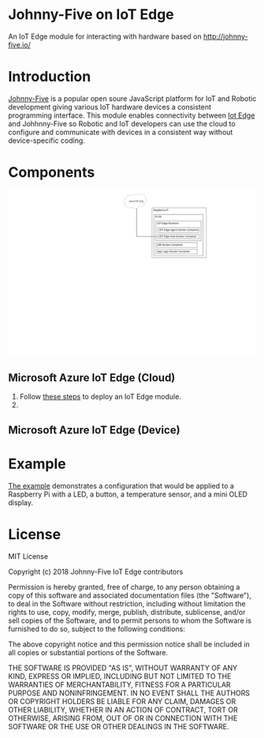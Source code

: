 # Johnny-Five on IoT Edge
An IoT Edge module for interacting with hardware based on http://johnny-five.io/

# Introduction
[Johnny-Five](http://johnny-five.io/) is a popular open soure JavaScript platform for IoT and Robotic development giving various IoT hardware devices a consistent programming interface.  This module enables connectivity between [Iot Edge](https://azure.microsoft.com/en-us/services/iot-edge) and Johhnny-Five so Robotic and IoT developers can use the cloud to configure and communicate with devices in a consistent way without device-specific coding.

# Components
![Components](Components.svg)
## Microsoft Azure IoT Edge (Cloud)
1. Follow [these steps](https://docs.microsoft.com/en-us/azure/iot-edge/quickstart-linux) to deploy an IoT Edge module.
2. 
## Microsoft Azure IoT Edge (Device)
## 

# Example
[The example](examples/readme.md) demonstrates a configuration that would be applied to a Raspberry Pi with a LED, a button, a temperature sensor, and a mini OLED display.

# License

MIT License

Copyright (c) 2018 Johnny-Five IoT Edge contributors

Permission is hereby granted, free of charge, to any person obtaining a copy
of this software and associated documentation files (the "Software"), to deal
in the Software without restriction, including without limitation the rights
to use, copy, modify, merge, publish, distribute, sublicense, and/or sell
copies of the Software, and to permit persons to whom the Software is
furnished to do so, subject to the following conditions:

The above copyright notice and this permission notice shall be included in all
copies or substantial portions of the Software.

THE SOFTWARE IS PROVIDED "AS IS", WITHOUT WARRANTY OF ANY KIND, EXPRESS OR
IMPLIED, INCLUDING BUT NOT LIMITED TO THE WARRANTIES OF MERCHANTABILITY,
FITNESS FOR A PARTICULAR PURPOSE AND NONINFRINGEMENT. IN NO EVENT SHALL THE
AUTHORS OR COPYRIGHT HOLDERS BE LIABLE FOR ANY CLAIM, DAMAGES OR OTHER
LIABILITY, WHETHER IN AN ACTION OF CONTRACT, TORT OR OTHERWISE, ARISING FROM,
OUT OF OR IN CONNECTION WITH THE SOFTWARE OR THE USE OR OTHER DEALINGS IN THE
SOFTWARE.
